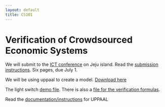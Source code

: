 ```yaml
---
layout: default
title: CS101
---
```


# Verification of Crowdsourced Economic Systems


We will submit to the [ICT conference](http://www.ictc2016.org/sub/sub13.asp) on Jeju island.
Read the [submission instructions](http://www.ictc2016.org/sub/sub04.asp).
Six pages, due July 1.


We will be using uppaal to create a model. [Download here](http://www.uppaal.org/)

The light switch [demo file](/ggu/trash/light.xml).
There is also a [file for the verification formulas](/ggu/trash/light.q).


Read the [documentation/instructions](http://www.uppaal.com/index.php?sida=217&rubrik=101) for UPPAAL
